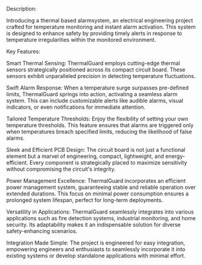 Description:

Introducing a thermal based alarmsystem, an electrical engineering project crafted for temperature monitoring and instant alarm activation. This system is designed to enhance safety by providing timely alerts in response to temperature irregularities within the monitored environment.

Key Features:

Smart Thermal Sensing:
ThermalGuard employs cutting-edge thermal sensors strategically positioned across its compact circuit board. These sensors exhibit unparalleled precision in detecting temperature fluctuations.

Swift Alarm Response:
When a temperature surge surpasses pre-defined limits, ThermalGuard springs into action, activating a seamless alarm system. This can include customizable alerts like audible alarms, visual indicators, or even notifications for immediate attention.

Tailored Temperature Thresholds:
Enjoy the flexibility of setting your own temperature thresholds. This feature ensures that alarms are triggered only when temperatures breach specified limits, reducing the likelihood of false alarms.

Sleek and Efficient PCB Design:
The circuit board is not just a functional element but a marvel of engineering, compact, lightweight, and energy-efficient. Every component is strategically placed to maximize sensitivity without compromising the circuit's integrity.

Power Management Excellence:
ThermalGuard incorporates an efficient power management system, guaranteeing stable and reliable operation over extended durations. This focus on minimal power consumption ensures a prolonged system lifespan, perfect for long-term deployments.

Versatility in Applications:
ThermalGuard seamlessly integrates into various applications such as fire detection systems, industrial monitoring, and home security. Its adaptability makes it an indispensable solution for diverse safety-enhancing scenarios.

Integration Made Simple:
The project is engineered for easy integration, empowering engineers and enthusiasts to seamlessly incorporate it into existing systems or develop standalone applications with minimal effort.
